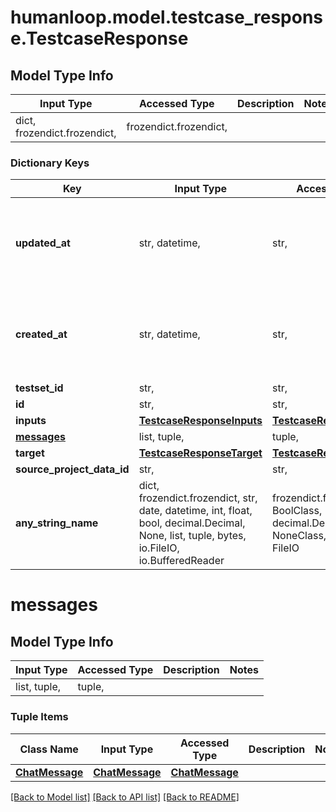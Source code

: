 # humanloop.model.testcase_response.TestcaseResponse

## Model Type Info
Input Type | Accessed Type | Description | Notes
------------ | ------------- | ------------- | -------------
dict, frozendict.frozendict,  | frozendict.frozendict,  |  | 

### Dictionary Keys
Key | Input Type | Accessed Type | Description | Notes
------------ | ------------- | ------------- | ------------- | -------------
**updated_at** | str, datetime,  | str,  |  | value must conform to RFC-3339 date-time
**created_at** | str, datetime,  | str,  |  | value must conform to RFC-3339 date-time
**testset_id** | str,  | str,  |  | 
**id** | str,  | str,  |  | 
**inputs** | [**TestcaseResponseInputs**](TestcaseResponseInputs.md) | [**TestcaseResponseInputs**](TestcaseResponseInputs.md) |  | [optional] 
**[messages](#messages)** | list, tuple,  | tuple,  |  | [optional] 
**target** | [**TestcaseResponseTarget**](TestcaseResponseTarget.md) | [**TestcaseResponseTarget**](TestcaseResponseTarget.md) |  | [optional] 
**source_project_data_id** | str,  | str,  |  | [optional] 
**any_string_name** | dict, frozendict.frozendict, str, date, datetime, int, float, bool, decimal.Decimal, None, list, tuple, bytes, io.FileIO, io.BufferedReader | frozendict.frozendict, str, BoolClass, decimal.Decimal, NoneClass, tuple, bytes, FileIO | any string name can be used but the value must be the correct type | [optional]

# messages

## Model Type Info
Input Type | Accessed Type | Description | Notes
------------ | ------------- | ------------- | -------------
list, tuple,  | tuple,  |  | 

### Tuple Items
Class Name | Input Type | Accessed Type | Description | Notes
------------- | ------------- | ------------- | ------------- | -------------
[**ChatMessage**](ChatMessage.md) | [**ChatMessage**](ChatMessage.md) | [**ChatMessage**](ChatMessage.md) |  | 

[[Back to Model list]](../../README.md#documentation-for-models) [[Back to API list]](../../README.md#documentation-for-api-endpoints) [[Back to README]](../../README.md)


